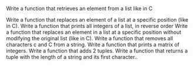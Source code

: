 Write a function that retrieves an element from a list like in C

Write a function that replaces an element of a list at a specific position (like in C).
Write a function that prints all integers of a list, in reverse order
Write a function that replaces an element in a list at a specific position without modifying the original list (like in C).
Write a function that removes all characters c and C from a string.
Write a function that prints a matrix of integers.
Write a function that adds 2 tuples.
Write a function that returns a tuple with the length of a string and its first character..
